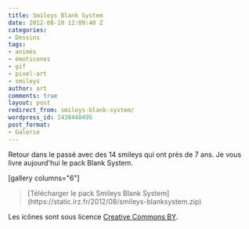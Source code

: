 ```yaml
---
title: Smileys Blank System
date: 2012-08-10 12:09:40 Z
categories:
- Dessins
tags:
- animés
- émoticones
- gif
- pixel-art
- smileys
author: art
comments: true
layout: post
redirect_from: smileys-blank-system/
wordpress_id: 1438448495
post_format:
- Galerie
---
```


Retour dans le passé avec des 14 smileys qui ont près de 7 ans. Je vous livre aujourd'hui le pack Blank System.

[gallery columns="6"]


<blockquote>[Télécharger le pack Smileys Blank System](https://static.irz.fr/2012/08/smileys-blanksystem.zip)</blockquote>




Les icônes sont sous licence [Creative Commons BY](http://creativecommons.org/licenses/by/3.0/fr).

